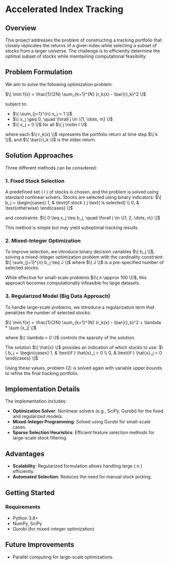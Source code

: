 # Accelerated Index Tracking

## Overview
This project addresses the problem of constructing a tracking portfolio that closely replicates the returns of a given index while selecting a subset of stocks from a larger universe. The challenge is to efficiently determine the optimal subset of stocks while maintaining computational feasibility.

## Problem Formulation
We aim to solve the following optimization problem:

$\[ \min f(x) = \frac{1}{2N} \sum_{k=1}^{N} (r_k(x) - \bar{r}_k)^2 \]$

subject to:
- $\( \sum_{j=1}^{n} x_j = 1 \)$
- $\( x_j \geq 0, \quad \forall j \in \{1, \dots, n\} \)$
- $\( x_j = 0 \)$ for all $\( j \notin I \)$

where each $\( r_k(x) \)$ represents the portfolio return at time step $\( k \)$, and $\( \bar{r}_k \)$ is the index return.

## Solution Approaches
Three different methods can be considered:

### 1. Fixed Stock Selection
A predefined set \( I \) of stocks is chosen, and the problem is solved using standard nonlinear solvers. Stocks are selected using binary indicators:
$\[ b_j = \begin{cases} 1, & \text{if stock } j \text{ is selected} \\ 0, & \text{otherwise} \end{cases} \]$

and constraints:
$\[ 0 \leq x_j \leq b_j, \quad \forall j \in \{1, 2, \dots, n\} \]$

This method is simple but may yield suboptimal tracking results.

### 2. Mixed-Integer Optimization
To improve selection, we introduce binary decision variables $\( b_j \)$, solving a mixed-integer optimization problem with the cardinality constraint:
$\[ \sum_{j=1}^{n} b_j \leq J \]$
where $\( J \)$ is a pre-specified number of selected stocks.

While effective for small-scale problems $(\( n \approx 100 \))$, this approach becomes computationally infeasible for large datasets.

### 3. Regularized Model (Big Data Approach)
To handle large-scale problems, we introduce a regularization term that penalizes the number of selected stocks:

$\[ \min f(x) = \frac{1}{2N} \sum_{k=1}^{N} (r_k(x) - \bar{r}_k)^2 + \lambda * \sum |x_j| \]$

where $\( \lambda > 0 \)$ controls the sparsity of the solution.

The solution $\( \hat{x} \)$ provides an indication of which stocks to use:
$\[ b_j = \begin{cases} 1, & \text{if } \hat{x}_j > 0 \\ 0, & \text{if } \hat{x}_j = 0 \end{cases} \]$

Using these values, problem (2) is solved again with variable upper bounds to refine the final tracking portfolio.

## Implementation Details
The implementation includes:
- **Optimization Solver**: Nonlinear solvers (e.g., SciPy, Gurobi) for the fixed and regularized models.
- **Mixed-Integer Programming**: Solved using Gurobi for small-scale cases.
- **Sparse Selection Heuristics**: Efficient feature selection methods for large-scale stock filtering.

## Advantages
- **Scalability**: Regularized formulation allows handling large \( n \) efficiently.
- **Automated Selection**: Reduces the need for manual stock picking.

## Getting Started
### Requirements
- Python 3.8+
- NumPy, SciPy
- Gurobi (for mixed-integer optimization)


## Future Improvements
- Parallel computing for large-scale optimizations.




